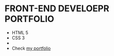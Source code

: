 # FRONT-END DEVELOEPR PORTFOLIO
- HTML 5
- CSS 3
- 
- Check [my portfolio](https://ilyasqn.github.io/ilyastest.github.io/)

